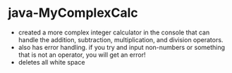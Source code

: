 # java-MyComplexCalc

- created a more complex integer calculator in the console that can handle the addition, subtraction, multiplication, and division operators.
- also has error handling. if you try and input non-numbers or something that is not an operator, you will get an error!
- deletes all white space
